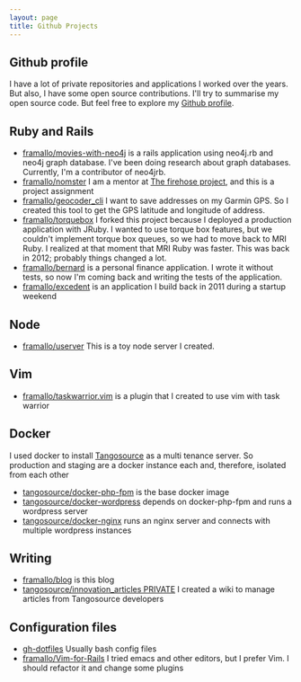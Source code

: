 ```yaml
---
layout: page
title: Github Projects
---
```



## Github profile

I have a lot of private repositories and applications I worked over the years. But also, I have some open source contributions. I'll try to summarise my open source code. But feel free to explore my [Github profile](https://github.com/framallo).

## Ruby and Rails

* [framallo/movies-with-neo4j](https://github.com/framallo/movies-with-neo4j) is a rails application using neo4j.rb and neo4j graph database. I've been doing research about graph databases. Currently, I'm a contributor of neo4jrb.
* [framallo/nomster](https://github.com/framallo/nomster) I am a mentor at [The firehose project](http://www.thefirehoseproject.com/), and this is a project assignment
* [framallo/geocoder_cli](https://github.com/framallo/geocoder_cli) I want to save addresses on my Garmin GPS. So I created this tool to get the GPS latitude and longitude of address.
* [framallo/torquebox](https://github.com/framallo/torquebox) I forked this project because I deployed a production application with JRuby. I wanted to use torque box features, but we couldn't implement torque box queues, so we had to move back to MRI Ruby. I realized at that moment that MRI Ruby was faster. This was back in 2012; probably things changed a lot.
* [framallo/bernard](https://github.com/framallo/bernard) is a personal finance application. I wrote it without tests, so now I'm coming back and writing the tests of the application.
* [framallo/excedent](https://github.com/framallo/excedent) is an application I build back in 2011 during a startup weekend

## Node

* [framallo/userver](https://github.com/framallo/userver) This is a toy node server I created.


## Vim

* [framallo/taskwarrior.vim](https://github.com/framallo/taskwarrior.vim) is a plugin that I created to use vim with task warrior

## Docker

I used docker to install [Tangosource](http://tangosource.com) as a multi tenance server. So production and staging are a docker instance each and, therefore, isolated from each other

* [tangosource/docker-php-fpm](https://github.com/tangosource/docker-php-fpm) is the base docker image
* [tangosource/docker-wordpress](https://github.com/tangosource/docker-wordpress) depends on docker-php-fpm and runs a wordpress server
* [tangosource/docker-nginx](https://github.com/tangosource/docker-nginx) runs an nginx server and connects with multiple wordpress instances


## Writing

* [framallo/blog](https://github.com/framallo/blog) is this blog
* [tangosource/innovation_articles PRIVATE](#) I created a wiki to manage articles from Tangosource developers

## Configuration files

* [gh-dotfiles](https://github.com/framallo/gh-dotfiles) Usually bash config files
* [framallo/Vim-for-Rails](https://github.com/framallo/Vim-for-Rails) I tried emacs and other editors, but I prefer Vim. I should refactor it and change some plugins
